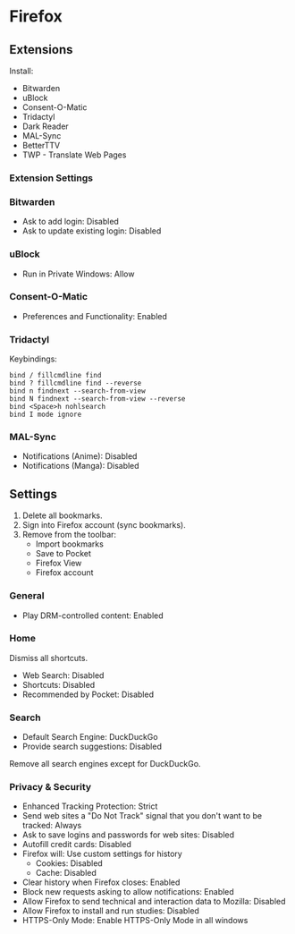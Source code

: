 # Firefox

## Extensions

Install:

- Bitwarden
- uBlock
- Consent-O-Matic
- Tridactyl
- Dark Reader
- MAL-Sync
- BetterTTV
- TWP - Translate Web Pages

### Extension Settings

### Bitwarden

- Ask to add login: Disabled
- Ask to update existing login: Disabled

### uBlock

- Run in Private Windows: Allow

### Consent-O-Matic

- Preferences and Functionality: Enabled

### Tridactyl

Keybindings:

```text
bind / fillcmdline find
bind ? fillcmdline find --reverse
bind n findnext --search-from-view
bind N findnext --search-from-view --reverse
bind <Space>h nohlsearch
bind I mode ignore
```

### MAL-Sync

- Notifications (Anime): Disabled
- Notifications (Manga): Disabled

## Settings

1. Delete all bookmarks.
2. Sign into Firefox account (sync bookmarks).
3. Remove from the toolbar:
   - Import bookmarks
   - Save to Pocket
   - Firefox View
   - Firefox account

### General

- Play DRM-controlled content: Enabled

### Home

Dismiss all shortcuts.

- Web Search: Disabled
- Shortcuts: Disabled
- Recommended by Pocket: Disabled

### Search

- Default Search Engine: DuckDuckGo
- Provide search suggestions: Disabled

Remove all search engines except for DuckDuckGo.

### Privacy & Security

- Enhanced Tracking Protection: Strict
- Send web sites a "Do Not Track" signal that you don't want to be tracked: Always
- Ask to save logins and passwords for web sites: Disabled
- Autofill credit cards: Disabled
- Firefox will: Use custom settings for history
  - Cookies: Disabled
  - Cache: Disabled
- Clear history when Firefox closes: Enabled
- Block new requests asking to allow notifications: Enabled
- Allow Firefox to send technical and interaction data to Mozilla: Disabled
- Allow Firefox to install and run studies: Disabled
- HTTPS-Only Mode: Enable HTTPS-Only Mode in all windows
